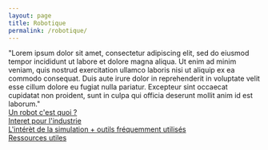 ```yaml
---
layout: page
title: Robotique
permalink: /robotique/
---
```

<link rel="stylesheet" href="https://picorba.github.io/Rapport-veille-technologique/assets/css/theme_dark.css">

"Lorem ipsum dolor sit amet, consectetur adipiscing elit, sed do eiusmod tempor incididunt ut labore et dolore magna aliqua. Ut enim ad minim veniam, quis nostrud exercitation ullamco laboris nisi ut aliquip ex ea commodo consequat. Duis aute irure dolor in reprehenderit in voluptate velit esse cillum dolore eu fugiat nulla pariatur. Excepteur sint occaecat cupidatat non proident, sunt in culpa qui officia deserunt mollit anim id est laborum."<br>
[Un robot c'est quoi ?](/Rapport-veille-technologique/applicationss/2024/03/18/llm.html)<br>
[Interet pour l'industrie](/Rapport-veille-technologique/applicationss/2024/03/18/llm.html)<br>
[L'intérèt de la simulation + outils fréquemment utilisés](/Rapport-veille-technologique/applicationss/2024/03/18/llm.html)<br>
[Ressources utiles](/Rapport-veille-technologique/applicationss/2024/03/18/llm.html)<br>